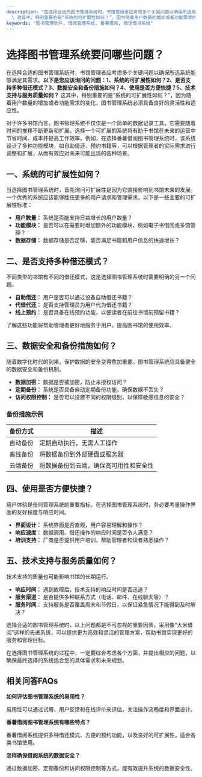```yaml
---
description: "在选择合适的图书管理系统时，书馆管理者应考虑多个关键问题以确保所选系统能够满足其需求。**以下是您应该询问的问题：1、系统的可扩展性如何？2、是否支持多种借还模式？3、数据安全和备份措施如何？4、使用是否方便快捷？5、技术支持与服务质量如何？**\
  \ 这其中，特别重要的是“系统的可扩展性如何？”，因为随着用户数量的增加或者功能需求的变化，图书管理系统必须具备良好的灵活性和适应性。"
keywords: "图书管理软件, 借阅管理系统, 番薯借阅, 微信借书系统"
---
```

# 选择图书管理系统要问哪些问题？

在选择合适的图书管理系统时，书馆管理者应考虑多个关键问题以确保所选系统能够满足其需求。**以下是您应该询问的问题：1、系统的可扩展性如何？2、是否支持多种借还模式？3、数据安全和备份措施如何？4、使用是否方便快捷？5、技术支持与服务质量如何？** 这其中，特别重要的是“系统的可扩展性如何？”，因为随着用户数量的增加或者功能需求的变化，图书管理系统必须具备良好的灵活性和适应性。

对于许多书馆而言，图书管理系统不仅仅是一个简单的数据记录工具，它需要随着时间的推移不断更新和扩展。选择一个可扩展的系统将有助于书馆在未来的运营中节省时间、成本并提高工作效率。例如，在选择番薯借阅图书管理系统时，该系统设计了多种功能模块，如自助借还、预约书籍等，可以根据管理者的实际需求进行调整和扩展，从而有效应对未来可能出现的各种场景。

## **一、系统的可扩展性如何？**

当选择图书管理系统时，首先询问可扩展性是因为它直接影响到书馆未来的发展。一个优秀的系统应该能够胜任更多的用户请求和管理需求。以下是一些主要的可扩展性标准：

- **用户数量：** 系统是否能支持日益增长的用户数量？
- **功能模块：** 是否可以在需要时增加额外的功能模块，例如电子书借阅或多馆管理？
- **数据存储：** 数据存储是否足够，能否满足书籍和用户信息的快速增长？

## **二、是否支持多种借还模式？**

不同类型的书馆有不同的借还模式，这是选择图书管理系统时需要明确的另一个问题。

- **自助借还：** 用户是否可以通过设备自助借还书籍？
- **代借代还：** 是否支持管理员为用户代为借还书籍？
- **线上预约：** 是否具备在线预约功能，以便读者在前往书馆前预留书籍？

了解这些功能将帮助管理者更好地服务于用户，提高图书馆的使用效率。

## **三、数据安全和备份措施如何？**

随着数字化时代的到来，保护数据的安全变得愈加重要。图书管理系统应具备健全的数据安全和备份机制。

- **数据加密：** 数据是否被加密，防止未授权访问？
- **定期备份：** 系统是否具备自动定期备份功能，确保数据不丢失？
- **访问权限控制：** 是否可以设置不同的权限级别，以保障敏感信息的安全？

### 备份措施示例

| 备份方式       | 描述                     |
|--------------|------------------------|
| 自动备份       | 定期自动执行，无需人工操作             |
| 离线备份       | 将数据备份到外部硬盘或服务器              |
| 云端备份       | 将数据备份到云端，确保高可用性和安全性        |

## **四、使用是否方便快捷？**

用户体验是任何管理系统的重要指标。在选择图书管理系统时，务必要考量操作界面的友好程度与响应时间。

- **界面设计：** 系统界面是否直观，用户容易理解和操作？
- **响应速度：** 数据调用、借还操作的响应时间是否令人满意？
- **培训支持：** 厂商是否提供用户培训，帮助管理者和读者熟悉操作？

## **五、技术支持与服务质量如何？**

技术支持的质量也可能影响书馆的长期运行。

- **响应时间：** 遇到故障后，技术支持的响应时间是否迅速？
- **服务渠道：** 是否提供多种联系方式（电话、邮件、在线聊天等）？
- **服务时间：** 支持服务是否覆盖周末和节假日，以保证紧急情况下能得到及时解决？

选择合适的图书管理系统时，以上问题都是不可忽视的重要因素。采用像“大米借阅”这样的先进系统，可以提供更为高效和灵活的管理方案，帮助书馆实现更好的服务和管理目标。

在选择图书管理系统的过程中，一定要综合考虑各个方面，并提出相应的问题，以确保最终选择的系统适合您的具体需求和未来规划。

## 相关问答FAQs

**如何评估图书管理系统的易用性？**

易用性可以通过试用、用户反馈和在线评价来评估，关注操作流畅度和界面设计。

**番薯借阅图书管理系统有哪些特点？**

番薯借阅系统提供多种借还模式、方便的预约功能，以及良好的可扩展性，适合各类书馆使用。

**怎样确保借阅系统的数据安全？**

通过数据加密、定期备份和访问权限控制等方式，能有效提升系统的数据安全性。
